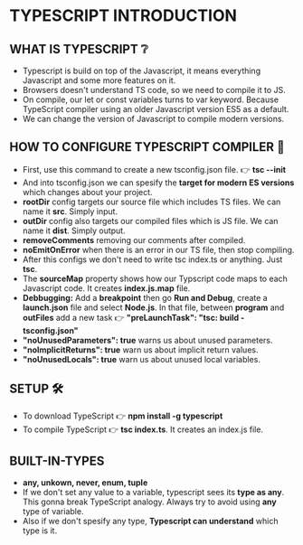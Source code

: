 # TYPESCRIPT INTRODUCTION

## WHAT IS TYPESCRIPT ❔

- Typescript is build on top of the Javascript, it means everything Javascript and some more features on it.
- Browsers doesn't understand TS code, so we need to compile it to JS.
- On compile, our let or const variables turns to var keyword. Because TypeScript compiler using an older Javascript version ES5 as a default.
- We can change the version of Javascript to compile modern versions.

## HOW TO CONFIGURE TYPESCRIPT COMPILER 🧰

- First, use this command to create a new tsconfig.json file. 👉 **tsc --init**
- And into tsconfig.json we can spesify the **target for modern ES versions** which changes about your project.
- **rootDir** config targets our source file which includes TS files. We can name it **src**. Simply input.
- **outDir** config also targets our compiled files which is JS file. We can name it **dist**. Simply output.
- **removeComments** removing our comments after compiled.
- **noEmitOnError** when there is an error in our TS file, then stop compiling.
- After this configs we don't need to write tsc index.ts or anything. Just **tsc**.
- The **sourceMap** property shows how our Typscript code maps to each Javascript code. It creates **index.js.map** file.
- **Debbugging:** Add a **breakpoint** then go **Run and Debug**, create a **launch.json** file and select **Node.js**. In that file, between **program** and **outFiles** add a new task 👉 **"preLaunchTask": "tsc: build - tsconfig.json"**
- **"noUnusedParameters": true** warns us about unused parameters.
- **"noImplicitReturns": true** warn us about implicit return values.
- **"noUnusedLocals": true** warn us about unused local variables.

## SETUP 🛠

- To download TypeScript 👉 **npm install -g typescript**
- To compile TypeScript 👉 **tsc index.ts**. It creates an index.js file.

## BUILT-IN-TYPES

- **any, unkown, never, enum, tuple**
- If we don't set any value to a variable, typescript sees its **type as any**. This gonna break TypeScript analogy. Always try to avoid using **any** type of variable.
- Also if we don't spesify any type, **Typescript can understand** which type is it.
